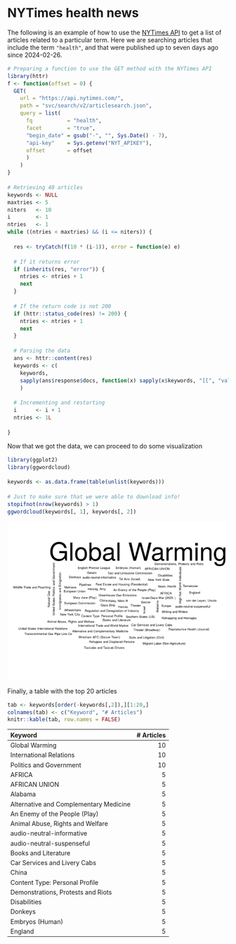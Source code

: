 
# NYTimes health news

The following is an example of how to use the [NYTimes
API](https://developer.nytimes.com/) to get a list of articles related
to a particular term. Here we are searching articles that include the
term `"health"`, and that were published up to seven days ago since
2024-02-26.

``` r
# Preparing a function to use the GET method with the NYTimes API
library(httr)
f <- function(offset = 0) {
  GET(
    url = "https://api.nytimes.com/",
    path = "svc/search/v2/articlesearch.json",
    query = list(
      fq           = "health",
      facet        = "true",
      "begin_date" = gsub("-", "", Sys.Date() - 7),
      "api-key"    = Sys.getenv("NYT_APIKEY"),
      offset       = offset
      )
    )
}

# Retrieving 40 articles
keywords <- NULL
maxtries <- 5
niters   <- 10
i        <- 1
ntries   <- 1
while ((ntries < maxtries) && (i <= niters)) {
  
  res <- tryCatch(f(10 * (i-1)), error = function(e) e)
  
  # If it returns error
  if (inherits(res, "error")) {
    ntries <- ntries + 1
    next
  }
  
  # If the return code is not 200
  if (httr::status_code(res) != 200) {
    ntries <- ntries + 1
    next
  }
  
  # Parsing the data
  ans <- httr::content(res)
  keywords <- c(
    keywords,
    sapply(ans$response$docs, function(x) sapply(x$keywords, "[[", "value"))
    )
  
  # Incrementing and restarting
  i      <- i + 1
  ntries <- 1L
  
}
```

Now that we got the data, we can proceed to do some visualization

``` r
library(ggplot2)
library(ggwordcloud)

keywords <- as.data.frame(table(unlist(keywords)))

# Just to make sure that we were able to download info!
stopifnot(nrow(keywords) > 1)
ggwordcloud(keywords[, 1], keywords[, 2])
```

![](README_files/figure-gfm/preparing-data-1.png)<!-- -->

Finally, a table with the top 20 articles

``` r
tab <- keywords[order(-keywords[,2]),][1:20,]
colnames(tab) <- c("Keyword", "# Articles")
knitr::kable(tab, row.names = FALSE)
```

| Keyword                                | \# Articles |
|:---------------------------------------|------------:|
| Global Warming                         |          10 |
| International Relations                |          10 |
| Politics and Government                |          10 |
| AFRICA                                 |           5 |
| AFRICAN UNION                          |           5 |
| Alabama                                |           5 |
| Alternative and Complementary Medicine |           5 |
| An Enemy of the People (Play)          |           5 |
| Animal Abuse, Rights and Welfare       |           5 |
| audio-neutral-informative              |           5 |
| audio-neutral-suspenseful              |           5 |
| Books and Literature                   |           5 |
| Car Services and Livery Cabs           |           5 |
| China                                  |           5 |
| Content Type: Personal Profile         |           5 |
| Demonstrations, Protests and Riots     |           5 |
| Disabilities                           |           5 |
| Donkeys                                |           5 |
| Embryos (Human)                        |           5 |
| England                                |           5 |
